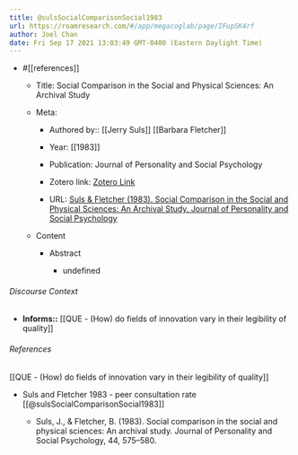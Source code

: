 ```yaml
---
title: @sulsSocialComparisonSocial1983
url: https://roamresearch.com/#/app/megacoglab/page/IFupSK4rf
author: Joel Chan
date: Fri Sep 17 2021 13:03:49 GMT-0400 (Eastern Daylight Time)
---
```


- #[[references]]

    - Title: Social Comparison in the Social and Physical Sciences: An Archival Study

    - Meta:

        - Authored by:: [[Jerry Suls]] [[Barbara Fletcher]]

        - Year: [[1983]]

        - Publication: Journal of Personality and Social Psychology

        - Zotero link: [Zotero Link](zotero://select/items/7_4UH6CHWD)

        - URL: [Suls & Fletcher (1983). Social Comparison in the Social and Physical Sciences: An Archival Study. Journal of Personality and Social Psychology](undefined)

    - Content

        - Abstract

            - undefined

###### Discourse Context

- **Informs::** [[QUE - (How) do fields of innovation vary in their legibility of quality]]

###### References

[[QUE - (How) do fields of innovation vary in their legibility of quality]]

- Suls and Fletcher 1983 - peer consultation rate [[@sulsSocialComparisonSocial1983]]

    - Suls, J., & Fletcher, B. (1983). Social comparison in the social and physical sciences: An archival study. Journal of Personality and Social Psychology, 44, 575–580.
